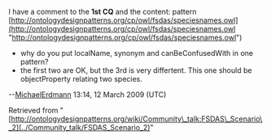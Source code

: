 I have a comment to the __1st CQ__ and the content: pattern [http://ontologydesignpatterns.org/cp/owl/fsdas/speciesnames.owl](http://ontologydesignpatterns.org/cp/owl/fsdas/speciesnames.owl "http://ontologydesignpatterns.org/cp/owl/fsdas/speciesnames.owl")



* why do you put localName, synonym and canBeConfusedWith in one pattern?
* the first two are OK, but the 3rd is very differtent. This one should be objectProperty relating two species.


--[MichaelErdmann](../User/MichaelErdmann "User:MichaelErdmann") 13:14, 12 March 2009 (UTC)





Retrieved from "[http://ontologydesignpatterns.org/wiki/Community\_talk:FSDAS\_Scenario\_2](../Community_talk/FSDAS_Scenario_2)"